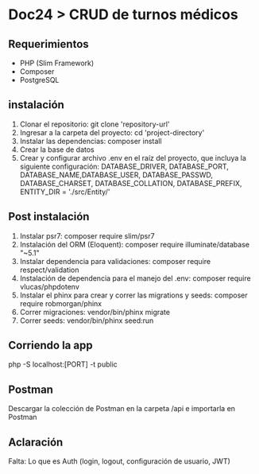# Doc24 > CRUD de turnos médicos

## Requerimientos

- PHP (Slim Framework)
- Composer
- PostgreSQL

## instalación

1. Clonar el repositorio: 
git clone 'repository-url'
2. Ingresar a la carpeta del proyecto: 
cd 'project-directory'
3. Instalar las dependencias: 
composer install
4. Crear la base de datos
5. Crear y configurar archivo .env en el raíz del proyecto, que incluya la siguiente configuración: DATABASE_DRIVER, DATABASE_PORT, DATABASE_NAME,DATABASE_USER, DATABASE_PASSWD, DATABASE_CHARSET, DATABASE_COLLATION, DATABASE_PREFIX, ENTITY_DIR = './src/Entity/'

## Post instalación

1. Instalar psr7: 
composer require slim/psr7
2. Instalación del ORM (Eloquent):
composer require illuminate/database "~5.1"
3. Instalar dependencia para validaciones: 
composer require respect/validation
4. Instalación de dependencia para el manejo del .env: 
composer require vlucas/phpdotenv
5. Instalar el phinx para crear y correr las migrations y seeds: 
composer require robmorgan/phinx
6. Correr migraciones: 
vendor/bin/phinx migrate
7. Correr seeds:
vendor/bin/phinx seed:run

## Corriendo la app

php -S localhost:[PORT] -t public

## Postman

Descargar la colección de Postman en la carpeta /api e importarla en Postman

## Aclaración

Falta:
Lo que es Auth (login, logout, configuración de usuario, JWT) 



